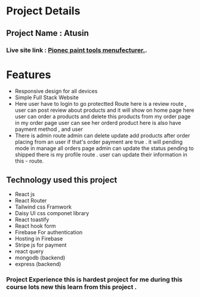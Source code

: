 
# Project Details
## Project Name : Atusin
### Live site link :  [Pionec paint tools menufecturer.](https://autusin-1db94.web.app/).

# Features
- Responsive design for all devices
- Simple Full Stack Website
- Here user have to login to go protectted Route here is a review route , user can post review about products and it will show on home page
here user can order a products and delete this products from my order page
in my order page user can see her orderd product
here is also have payment method , and user
- There is admin route admin can delete update add products
after order placing from an user if that's order payment are true . it will pending mode in manage all orders page admin can update the status pending to shipped there is my profile route . user can update their information in this - route.
## Technology used this project
- React js
- React Router
- Tailwind css Framwork
- Daisy UI css componet library
- React toastify
- React hook form
- Firebase For authentication
- Hosting in Firebase
- Stripe js for payment
- react query
- mongodb (backend)
- express (backend)
### Project Experience this is hardest project for me during this course lots new this learn from this project .

